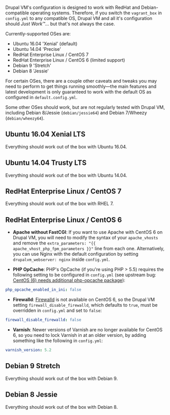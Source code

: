 Drupal VM's configuration is designed to work with RedHat and Debian-compatible operating systems. Therefore, if you switch the `vagrant_box` in `config.yml` to any compatible OS, Drupal VM and all it's configuration should _Just Work™_... but that's not always the case.

Currently-supported OSes are:

  - Ubuntu 16.04 'Xenial' (default)
  - Ubuntu 14.04 'Precise'
  - RedHat Enterprise Linux / CentOS 7
  - RedHat Enterprise Linux / CentOS 6 (limited support)
  - Debian 9 'Stretch'
  - Debian 8 'Jessie'

For certain OSes, there are a couple other caveats and tweaks you may need to perform to get things running smoothly—the main features and latest development is only guaranteed to work with the default OS as configured in `default.config.yml`.

Some other OSes should work, but are not regularly tested with Drupal VM, including Debian 8/Jessie (`debian/jessie64`) and Debian 7/Wheezy (`debian/wheezy64`).

## Ubuntu 16.04 Xenial LTS

Everything should work out of the box with Ubuntu 16.04.

## Ubuntu 14.04 Trusty LTS

Everything should work out of the box with Ubuntu 14.04.

## RedHat Enterprise Linux / CentOS 7

Everything should work out of the box with RHEL 7.

## RedHat Enterprise Linux / CentOS 6

- **Apache without FastCGI**: If you want to use Apache with CentOS 6 on Drupal VM, you will need to modify the syntax of your `apache_vhosts` and remove the `extra_parameters: "{{ apache_vhost_php_fpm_parameters }}"` line from each one. Alternatively, you can use Nginx with the default configuration by setting `drupalvm_webserver: nginx` inside `config.yml`.

- **PHP OpCache**: PHP's OpCache (if you're using PHP > 5.5) requires the following setting to be configured in `config.yml` (see upstream bug: [CentOS (6) needs additional php-opcache package](https://github.com/geerlingguy/ansible-role-php/issues/39)):

```yaml
php_opcache_enabled_in_ini: false
```

- **Firewalld**: [Firewalld](http://www.firewalld.org/) is not available on CentOS 6, so the Drupal VM setting `firewall_disable_firewalld`, which defaults to `true`, must be overridden in `config.yml` and set to `false`:

```yaml
firewall_disable_firewalld: false
```

- **Varnish**: Newer versions of Varnish are no longer available for CentOS 6, so you need to lock Varnish in at an older version, by adding something like the following in `config.yml`:

```yaml
varnish_version: 5.2
```

## Debian 9 Stretch

Everything should work out of the box with Debian 9.

## Debian 8 Jessie

Everything should work out of the box with Debian 8.
